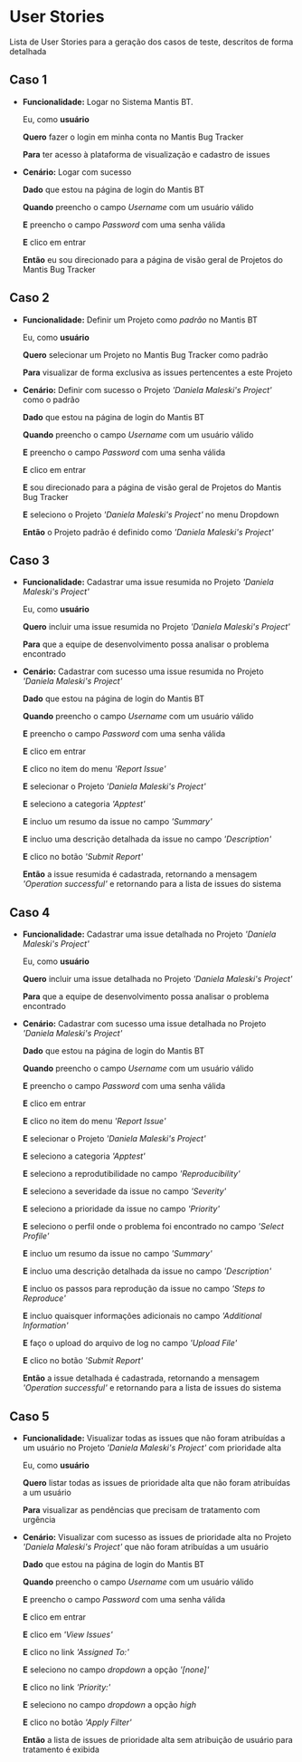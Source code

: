 # User Stories
Lista de User Stories para a geração dos casos de teste, descritos de forma detalhada

## Caso 1
- **Funcionalidade:** Logar no Sistema Mantis BT.

  Eu, como **usuário**

  **Quero** fazer o login em minha conta no Mantis Bug Tracker

  **Para** ter acesso à plataforma de visualização e cadastro de issues


- **Cenário:** Logar com sucesso
  
  **Dado** que estou na página de login do Mantis BT
  
  **Quando** preencho o campo *Username* com um usuário válido
  
  **E** preencho o campo *Password* com uma senha válida
  
  **E** clico em entrar

  **Então** eu sou direcionado para a página de visão geral de Projetos do Mantis Bug Tracker

## Caso 2
- **Funcionalidade:** Definir um Projeto como *padrão* no Mantis BT
  
  Eu, como **usuário**
  
  **Quero** selecionar um Projeto no Mantis Bug Tracker como padrão
  
  **Para** visualizar de forma exclusiva as issues pertencentes a este Projeto


- **Cenário:** Definir com sucesso o Projeto *'Daniela Maleski's Project'* como o padrão
  
  **Dado** que estou na página de login do Mantis BT
  
  **Quando** preencho o campo *Username* com um usuário válido
  
  **E** preencho o campo *Password* com uma senha válida
  
  **E** clico em entrar
  
  **E** sou direcionado para a página de visão geral de Projetos do Mantis Bug Tracker
  
  **E** seleciono o Projeto *'Daniela Maleski's Project'* no menu Dropdown
  
  **Então** o Projeto padrão é definido como *'Daniela Maleski's Project'*

## Caso 3
- **Funcionalidade:** Cadastrar uma issue resumida no Projeto *'Daniela Maleski's Project'*

  Eu, como **usuário**
  
  **Quero** incluir uma issue resumida no Projeto *'Daniela Maleski's Project'*
  
  **Para** que a equipe de desenvolvimento possa analisar o problema encontrado


- **Cenário:** Cadastrar com sucesso uma issue resumida no Projeto *'Daniela Maleski's Project'*

  **Dado** que estou na página de login do Mantis BT
  
  **Quando** preencho o campo *Username* com um usuário válido
  
  **E** preencho o campo *Password* com uma senha válida
  
  **E** clico em entrar
  
  **E** clico no item do menu *'Report Issue'*

  **E** selecionar o Projeto *'Daniela Maleski's Project'*
  
  **E** seleciono a categoria *'Apptest'*
  
  **E** incluo um resumo da issue no campo *'Summary'*
  
  **E** incluo uma descrição detalhada da issue no campo *'Description'*
  
  **E** clico no botão *'Submit Report'*
  
  **Então** a issue resumida é cadastrada, retornando a mensagem *'Operation successful'* e retornando para a lista de issues do sistema

## Caso 4
- **Funcionalidade:** Cadastrar uma issue detalhada no Projeto *'Daniela Maleski's Project'*
  
  Eu, como **usuário**
  
  **Quero** incluir uma issue detalhada no Projeto *'Daniela Maleski's Project'*
  
  **Para** que a equipe de desenvolvimento possa analisar o problema encontrado


- **Cenário:** Cadastrar com sucesso uma issue detalhada no Projeto *'Daniela Maleski's Project'*

  **Dado** que estou na página de login do Mantis BT
  
  **Quando** preencho o campo *Username* com um usuário válido
  
  **E** preencho o campo *Password* com uma senha válida
  
  **E** clico em entrar
  
  **E** clico no item do menu *'Report Issue'*
  
  **E** selecionar o Projeto *'Daniela Maleski's Project'*
  
  **E** seleciono a categoria *'Apptest'*
  
  **E** seleciono a reprodutibilidade no campo *'Reproducibility'*
  
  **E** seleciono a severidade da issue no campo *'Severity'*
  
  **E** seleciono a prioridade da issue no campo *'Priority'*
  
  **E** seleciono o perfil onde o problema foi encontrado no campo *'Select Profile'*
  
  **E** incluo um resumo da issue no campo *'Summary'*
  
  **E** incluo uma descrição detalhada da issue no campo *'Description'*
  
  **E** incluo os passos para reprodução da issue no campo *'Steps to Reproduce'*
  
  **E** incluo quaisquer informações adicionais no campo *'Additional Information'*
  
  **E** faço o upload do arquivo de log no campo *'Upload File'*
  
  **E** clico no botão *'Submit Report'*
  
  **Então** a issue detalhada é cadastrada, retornando a mensagem *'Operation successful'* e retornando para a lista de issues do sistema

## Caso 5
- **Funcionalidade:** Visualizar todas as issues que não foram atribuídas a um usuário no Projeto *'Daniela Maleski's Project'* com prioridade alta

  Eu, como **usuário**

  **Quero** listar todas as issues de prioridade alta que não foram atribuídas a um usuário
  
  **Para** visualizar as pendências que precisam de tratamento com urgência


- **Cenário:** Visualizar com sucesso as issues de prioridade alta no Projeto *'Daniela Maleski's Project'* que não foram atribuídas a um usuário
  
  **Dado** que estou na página de login do Mantis BT
  
  **Quando** preencho o campo *Username* com um usuário válido
  
  **E** preencho o campo *Password* com uma senha válida
  
  **E** clico em entrar
  
  **E** clico em *'View Issues'*
  
  **E** clico no link *'Assigned To:'*
  
  **E** seleciono no campo *dropdown* a opção *'[none]'*
  
  **E** clico no link *'Priority:'*
  
  **E** seleciono no campo *dropdown* a opção *high*
  
  **E** clico no botão *'Apply Filter'*
  
  **Então** a lista de issues de prioridade alta sem atribuição de usuário para tratamento é exibida